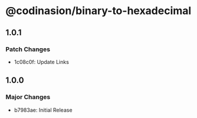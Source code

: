 # @codinasion/binary-to-hexadecimal

## 1.0.1

### Patch Changes

- 1c08c0f: Update Links

## 1.0.0

### Major Changes

- b7983ae: Initial Release
